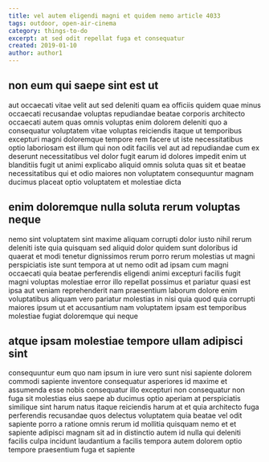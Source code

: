 ```yaml
---
title: vel autem eligendi magni et quidem nemo article 4033
tags: outdoor, open-air-cinema
category: things-to-do
excerpt: at sed odit repellat fuga et consequatur
created: 2019-01-10
author: author1
---
```


## non eum qui saepe sint est ut

aut occaecati vitae velit aut sed deleniti quam ea officiis quidem quae minus occaecati recusandae voluptas repudiandae beatae corporis architecto occaecati autem quas omnis voluptas enim dolorem deleniti quo a consequatur voluptatem vitae voluptas reiciendis itaque ut temporibus excepturi magni doloremque tempore rem facere ut iste necessitatibus optio laboriosam est illum qui non odit facilis vel aut ad repudiandae cum ex deserunt necessitatibus vel dolor fugit earum id dolores impedit enim ut blanditiis fugit ut animi explicabo aliquid omnis soluta quas sit et beatae necessitatibus qui et odio maiores non voluptatem consequuntur magnam ducimus placeat optio voluptatem et molestiae dicta

## enim doloremque nulla soluta rerum voluptas neque

nemo sint voluptatem sint maxime aliquam corrupti dolor iusto nihil rerum deleniti iste quia quisquam sed aliquid dolor quidem sunt doloribus id quaerat et modi tenetur dignissimos rerum porro rerum molestias ut magni perspiciatis iste sunt tempora at ut nemo odit ad ipsam cum magni occaecati quia beatae perferendis eligendi animi excepturi facilis fugit magni voluptas molestiae error illo repellat possimus et pariatur quasi est ipsa aut veniam reprehenderit nam praesentium laborum dolore enim voluptatibus aliquam vero pariatur molestias in nisi quia quod quia corrupti maiores ipsum ut et accusantium nam voluptatem ipsam est temporibus molestiae fugiat doloremque qui neque

## atque ipsam molestiae tempore ullam adipisci sint

consequuntur eum quo nam ipsum in iure vero sunt nisi sapiente dolorem commodi sapiente inventore consequatur asperiores id maxime et assumenda esse nobis consequatur illo excepturi non consequatur non fuga sit molestias eius saepe ab ducimus optio aperiam at perspiciatis similique sint harum natus itaque reiciendis harum at et quia architecto fuga perferendis recusandae quos delectus voluptatem quia beatae vel odit sapiente porro a ratione omnis rerum id mollitia quisquam nemo et et sapiente adipisci magnam sit ad in distinctio autem id nulla qui deleniti facilis culpa incidunt laudantium a facilis tempora autem dolorem optio tempore praesentium fuga et sapiente

